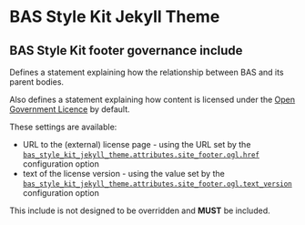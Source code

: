 # BAS Style Kit Jekyll Theme

## BAS Style Kit footer governance include

Defines a statement explaining how the relationship between BAS and its parent bodies.

Also defines a statement explaining how content is licensed under the 
 [Open Government Licence](https://style-kit.web.bas.ac.uk/components/footer/#open-government-license) 
by default.

These settings are available:

* URL to the (external) license page - using the URL set by the 
  [`bas_style_kit_jekyll_theme.attributes.site_footer.ogl.href`](/docs/config/attributes.md) configuration option
* text of the license version - using the value set by the 
  [`bas_style_kit_jekyll_theme.attributes.site_footer.ogl.text_version`](/docs/config/attributes.md) configuration option

This include is not designed to be overridden and **MUST** be included.
